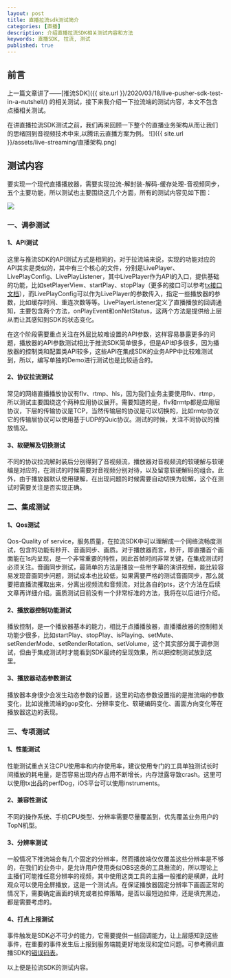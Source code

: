 ```yaml
---
layout: post
title: 直播拉流sdk测试简介
categories: [直播]
description: 介绍直播拉流SDK相关测试内容和方法
keywords: 直播SDK, 拉流, 测试
published: true
---
```


## 前言
上一篇文章讲了——[推流SDK]({{ site.url }}/2020/03/18/live-pusher-sdk-test-in-a-nutshell/) 的相关测试，接下来我介绍一下拉流端的测试内容，本文不包含点播相关测试。

在讲直播拉流SDK测试之前，我们再来回顾一下整个的直播业务架构从而让我们的思绪回到音视频技术中来,以腾讯云直播方案为例。
![]({{ site.url }}/assets/live-streaming/直播架构.png)

## 测试内容
要实现一个现代直播播放器，需要实现拉流-解封装-解码-缓存处理-音视频同步，五个主要功能，所以测试也主要围绕这几个方面，所有的测试内容见如下图：

![](http://processon.com/chart_image/5f0170357d9c0844204a61da.png)

### 一、调参测试

#### 1、API测试

这里与推流SDK的API测试方式是相同的，对于拉流端来说，实现的功能对应的API其实是类似的，其中有三个核心的文件，分别是LivePlayer、LivePlayConfig、LivePlayListener，其中LivePlayer作为API的入口，提供基础的功能，比如setPlayerView、startPlay、stopPlay（更多的接口可以参考[tx接口文档](https://cloud.tencent.com/document/product/454/34775#sdk-.E5.9F.BA.E7.A1.80.E5.87.BD.E6.95.B0)），而LivePlayConfig可以作为LivePlayer的参数传入，指定一些播放器的参数，比如缓存时间、重连次数等等。LivePlayerListener定义了直播播放的回调通知，主要包含两个方法，onPlayEvent和onNetStatus，这两个方法是提供给上层从而让其感知到SDK的状态变化。

在这个阶段需要重点关注在外层比较难设置的API参数，这样容易暴露更多的问题，播放器的API参数测试相比于推流SDK简单很多，但是API却多很多，因为播放器的控制类和配置类API较多，这些API在集成SDK的业务APP中比较难测试到，所以，编写单独的Demo进行测试也是比较适合的。

#### 2、协议拉流测试

常见的网络直播播放协议有flv、rtmp、hls，因为我们业务主要使用flv、rtmp，所以测试主要围绕这个两种应用协议展开。需要知道的是，flv和rmtp都是应用层协议，下层的传输协议是TCP，当然传输层的协议是可以切换的，比如rmtp协议它的传输层协议可以使用基于UDP的Quic协议。测试的时候，关注不同协议的播放情况。

#### 3、软硬解及切换测试

不同的协议拉流解封装后分别得到了音视频流，播放器对音视频流的软硬解与软硬编是对应的，在测试的时候需要对音视频分别对待，以及留意软硬解码的组合。此外，由于播放器默认使用硬解，在出现问题的时候需要自动切换为软解，这个在测试时需要关注是否实现正确。

### 二、集成测试

#### 1、Qos测试
Qos-Quality of service，服务质量，在拉流SDK中可以理解成一个网络流畅度测试，包含的功能有秒开、音画同步、画质。对于播放器而言，秒开，即直播首个画面能在1s内呈现，是一个非常重要的特性，因此首帧时间非常关键，在集成测试时必须关注。音画同步测试，最简单的方法是播放一些带字幕的演讲视频，能比较容易发现音画同步问题，测试成本也比较低，如果需要严格的测试音画同步，那么就要把直播流攫取出来，分离出视频流和音频流，对比各自的pts，这个方法在后续文章再详细介绍。画质测试目前没有一个非常标准的方法，我将在以后进行介绍。

#### 2、播放器控制功能测试
播放控制，是一个播放器基本的能力，相比于点播播放器，直播播放器的控制相关功能少很多，比如startPlay、stopPlay、isPlaying、setMute、setRenderMode、setRenderRotation、setVolume，这个其实部分属于调参测试，但由于集成测试时才能看到SDK最终的呈现效果，所以把控制测试放到这里。

#### 3、播放器动态参数测试

播放器本身很少会发生动态参数的设置，这里的动态参数设置指的是推流端的参数变化，比如说推流端的gop变化、分辨率变化、软硬编码变化、画面方向变化等在播放器这边的表现。



### 三、专项测试

#### 1、性能测试
性能测试重点关注CPU使用率和内存使用率，建议使用专门的工具单独测试长时间播放的耗电量，是否容易出现内存占用不断增长，内存泄露导致crash。这里可以使用tx出品的perfDog，iOS平台可以使用instruments。

#### 2、兼容性测试
不同的操作系统、手机CPU类型、分辨率需要尽量覆盖到，优先覆盖业务用户的TopN机型。

#### 3、分辨率测试

一般情况下推流端会有几个固定的分辨率，然而播放端仅仅覆盖这些分辨率是不够的，在我们的业务中，是允许用户使用类似OBS这类的工具推流的，所以理论上主播们可能推任意分辨率的视频，其中使用这类工具的主播一般推的是横屏，此时观众可以使用全屏播放，这是一个测试点。在保证播放器固定分辨率下画面正常的情况下，需要确定画面的填充或者拉伸策略，是否以最短边拉伸，还是填充黑边，都是需要考虑的。

#### 4、打点上报测试
事件触发是SDK必不可少的能力，它需要提供一些回调能力，让上层感知到这些事件，在重要的事件发生后上报到服务端能更好地发现和定位问题。可参考腾讯直播SDK的[错误码表](https://cloud.tencent.com/document/product/454/17246#playevent)。


以上便是拉流SDK的测试内容。

